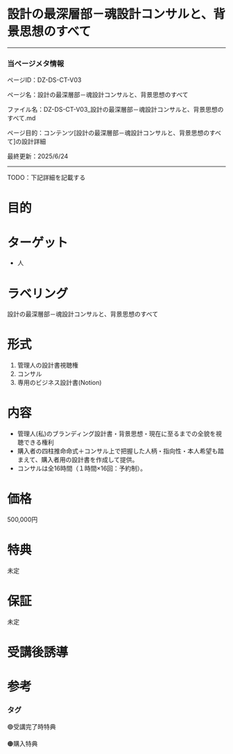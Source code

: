 # 設計の最深層部－魂設計コンサルと、背景思想のすべて

---

### 当ページメタ情報

ページID：DZ-DS-CT-V03

ページ名：設計の最深層部－魂設計コンサルと、背景思想のすべて

ファイル名：DZ-DS-CT-V03_設計の最深層部－魂設計コンサルと、背景思想のすべて.md

ページ目的：コンテンツ[設計の最深層部－魂設計コンサルと、背景思想のすべて]の設計詳細

最終更新：2025/6/24

---

TODO：下記詳細を記載する

# 目的

# ターゲット

- 人

# ラベリング

設計の最深層部－魂設計コンサルと、背景思想のすべて

# 形式

1. 管理人の設計書視聴権
2. コンサル
3. 専用のビジネス設計書(Notion)

# 内容

- 管理人(私)のブランディング設計書・背景思想・現在に至るまでの全貌を視聴できる権利
- 購入者の四柱推命命式＋コンサル上で把握した人柄・指向性・本人希望も踏まえて、購入者用の設計書を作成して提供。
- コンサルは全16時間（１時間×16回：予約制）。

# 価格

500,000円

# 特典

未定

# 保証

未定

# 受講後誘導

# 参考

### タグ

🟢受講完了時特典

🟠購入特典